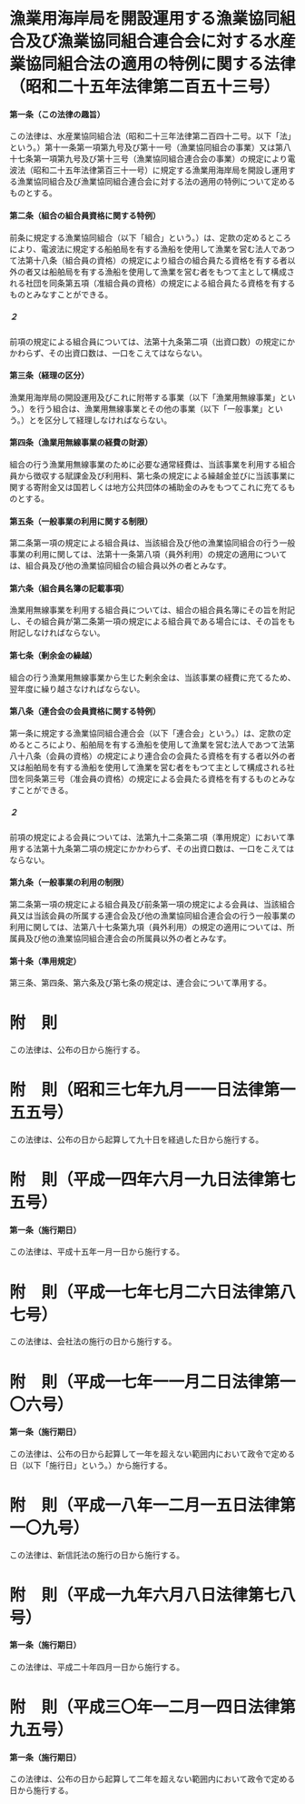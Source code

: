 # 漁業用海岸局を開設運用する漁業協同組合及び漁業協同組合連合会に対する水産業協同組合法の適用の特例に関する法律（昭和二十五年法律第二百五十三号）
#### 第一条（この法律の趣旨）
この法律は、水産業協同組合法（昭和二十三年法律第二百四十二号。以下「法」という。）第十一条第一項第九号及び第十一号（漁業協同組合の事業）又は第八十七条第一項第九号及び第十三号（漁業協同組合連合会の事業）の規定により電波法（昭和二十五年法律第百三十一号）に規定する漁業用海岸局を開設し運用する漁業協同組合及び漁業協同組合連合会に対する法の適用の特例について定めるものとする。
#### 第二条（組合の組合員資格に関する特例）
前条に規定する漁業協同組合（以下「組合」という。）は、定款の定めるところにより、電波法に規定する船舶局を有する漁船を使用して漁業を営む法人であつて法第十八条（組合員の資格）の規定により組合の組合員たる資格を有する者以外の者又は船舶局を有する漁船を使用して漁業を営む者をもつて主として構成される社団を同条第五項（准組合員の資格）の規定による組合員たる資格を有するものとみなすことができる。
##### ２
前項の規定による組合員については、法第十九条第二項（出資口数）の規定にかかわらず、その出資口数は、一口をこえてはならない。
#### 第三条（経理の区分）
漁業用海岸局の開設運用及びこれに附帯する事業（以下「漁業用無線事業」という。）を行う組合は、漁業用無線事業とその他の事業（以下「一般事業」という。）とを区分して経理しなければならない。
#### 第四条（漁業用無線事業の経費の財源）
組合の行う漁業用無線事業のために必要な通常経費は、当該事業を利用する組合員から徴収する賦課金及び利用料、第七条の規定による繰越金並びに当該事業に関する寄附金又は国若しくは地方公共団体の補助金のみをもつてこれに充てるものとする。
#### 第五条（一般事業の利用に関する制限）
第二条第一項の規定による組合員は、当該組合及び他の漁業協同組合の行う一般事業の利用に関しては、法第十一条第八項（員外利用）の規定の適用については、組合員及び他の漁業協同組合の組合員以外の者とみなす。
#### 第六条（組合員名簿の記載事項）
漁業用無線事業を利用する組合員については、組合の組合員名簿にその旨を附記し、その組合員が第二条第一項の規定による組合員である場合には、その旨をも附記しなければならない。
#### 第七条（剰余金の繰越）
組合の行う漁業用無線事業から生じた剰余金は、当該事業の経費に充てるため、翌年度に繰り越さなければならない。
#### 第八条（連合会の会員資格に関する特例）
第一条に規定する漁業協同組合連合会（以下「連合会」という。）は、定款の定めるところにより、船舶局を有する漁船を使用して漁業を営む法人であつて法第八十八条（会員の資格）の規定により連合会の会員たる資格を有する者以外の者又は船舶局を有する漁船を使用して漁業を営む者をもつて主として構成される社団を同条第三号（准会員の資格）の規定による会員たる資格を有するものとみなすことができる。
##### ２
前項の規定による会員については、法第九十二条第二項（準用規定）において準用する法第十九条第二項の規定にかかわらず、その出資口数は、一口をこえてはならない。
#### 第九条（一般事業の利用の制限）
第二条第一項の規定による組合員及び前条第一項の規定による会員は、当該組合員又は当該会員の所属する連合会及び他の漁業協同組合連合会の行う一般事業の利用に関しては、法第八十七条第九項（員外利用）の規定の適用については、所属員及び他の漁業協同組合連合会の所属員以外の者とみなす。
#### 第十条（準用規定）
第三条、第四条、第六条及び第七条の規定は、連合会について準用する。
# 附　則
この法律は、公布の日から施行する。
# 附　則（昭和三七年九月一一日法律第一五五号）
この法律は、公布の日から起算して九十日を経過した日から施行する。
# 附　則（平成一四年六月一九日法律第七五号）
#### 第一条（施行期日）
この法律は、平成十五年一月一日から施行する。
# 附　則（平成一七年七月二六日法律第八七号）
この法律は、会社法の施行の日から施行する。
# 附　則（平成一七年一一月二日法律第一〇六号）
#### 第一条（施行期日）
この法律は、公布の日から起算して一年を超えない範囲内において政令で定める日（以下「施行日」という。）から施行する。
# 附　則（平成一八年一二月一五日法律第一〇九号）
この法律は、新信託法の施行の日から施行する。
# 附　則（平成一九年六月八日法律第七八号）
#### 第一条（施行期日）
この法律は、平成二十年四月一日から施行する。
# 附　則（平成三〇年一二月一四日法律第九五号）
#### 第一条（施行期日）
この法律は、公布の日から起算して二年を超えない範囲内において政令で定める日から施行する。
